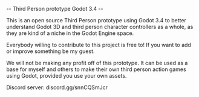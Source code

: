 -- Third Person prototype Godot 3.4 --

This is an open source Third Person prototype using Godot 3.4 to better understand Godot 3D and third person character controllers as a whole, as they are kind of a niche in the Godot Engine space.

Everybody willing to contribute to this project is free to! If you want to add or improve something be my guest.

We will not be making any profit off of this prototype. It can be used as a base for myself and others to make their own third person action games using Godot, provided you use your own assets.

Discord server: discord.gg/snnCQSmJcr
